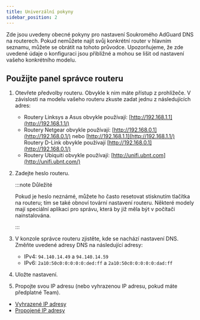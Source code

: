```yaml
---
title: Univerzální pokyny
sidebar_position: 2
---
```


Zde jsou uvedeny obecné pokyny pro nastavení Soukromého AdGuard DNS na routerech. Pokud nemůžete najít svůj konkrétní router v hlavním seznamu, můžete se obrátit na tohoto průvodce. Upozorňujeme, že zde uvedené údaje o konfiguraci jsou přibližné a mohou se lišit od nastavení vašeho konkrétního modelu.

## Použijte panel správce routeru

1. Otevřete předvolby routeru. Obvykle k nim máte přístup z prohlížeče. V závislosti na modelu vašeho routeru zkuste zadat jednu z následujících adres:
    - Routery Linksys a Asus obvykle používají: [http://192.168.1.1](http://192.168.1.1/)
    - Routery Netgear obvykle používají: [http://192.168.0.1](http://192.168.0.1/) nebo [http://192.168.1.1](http://192.168.1.1/) Routery D-Link obvykle používají [http://192.168.0.1](http://192.168.0.1/)
    - Routery Ubiquiti obvykle používají: [http://unifi.ubnt.com](http://unifi.ubnt.com/)

2. Zadejte heslo routeru.

   :::note Důležité

   Pokud je heslo neznámé, můžete ho často resetovat stisknutím tlačítka na routeru; tím se také obnoví tovární nastavení routeru. Některé modely mají speciální aplikaci pro správu, která by již měla být v počítači nainstalována.

   :::

3. V konzole správce routeru zjistěte, kde se nachází nastavení DNS. Změňte uvedené adresy DNS na následující adresy:
    - IPv4: `94.140.14.49` a `94.140.14.59`
    - IPv6: `2a10:50c0:0:0:0:0:ded:ff` a `2a10:50c0:0:0:0:0:dad:ff`

4. Uložte nastavení.

5. Propojte svou IP adresu (nebo vyhrazenou IP adresu, pokud máte předplatné Team).

 - [Vyhrazené IP adresy](/private-dns/connect-devices/other-options/dedicated-ip.md)
 - [Propojené IP adresy](/private-dns/connect-devices/other-options/linked-ip.md)
